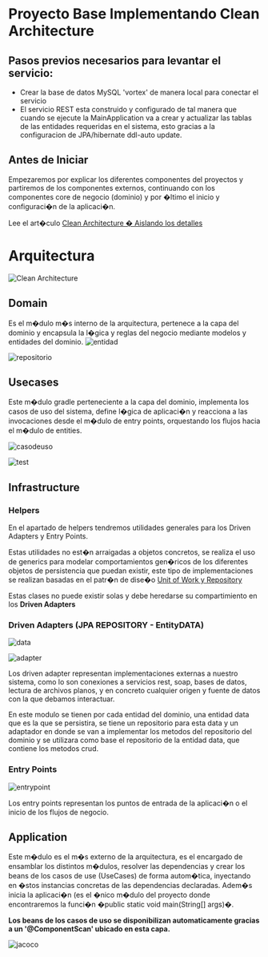 # Proyecto Base Implementando Clean Architecture

## Pasos previos necesarios para levantar el servicio:

* Crear la base de datos MySQL 'vortex' de manera local para conectar el servicio
* El servicio REST esta construido y configurado de tal manera que cuando se ejecute la MainApplication va a crear y actualizar las tablas de las entidades requeridas en el sistema, esto gracias a la configuracion de JPA/hibernate ddl-auto update.




## Antes de Iniciar

Empezaremos por explicar los diferentes componentes del proyectos y partiremos de los componentes externos, continuando con los componentes core de negocio (dominio) y por �ltimo el inicio y configuraci�n de la aplicaci�n.

Lee el art�culo [Clean Architecture � Aislando los detalles](https://medium.com/bancolombia-tech/clean-architecture-aislando-los-detalles-4f9530f35d7a)

# Arquitectura

![Clean Architecture](https://miro.medium.com/max/1400/1*ZdlHz8B0-qu9Y-QO3AXR_w.png)

## Domain

Es el m�dulo m�s interno de la arquitectura, pertenece a la capa del dominio y encapsula la l�gica y reglas del negocio mediante modelos y entidades del dominio.
![entidad](images/Captura%20de%20pantalla%202023-06-20%20034318.jpg)

![repositorio](images/Captura%20de%20pantalla%202023-06-20%20034435.jpg)
## Usecases

Este m�dulo gradle perteneciente a la capa del dominio, implementa los casos de uso del sistema, define l�gica de aplicaci�n y reacciona a las invocaciones desde el m�dulo de entry points, orquestando los flujos hacia el m�dulo de entities.

![casodeuso](images/Captura%20de%20pantalla%202023-06-20%20034530.jpg)

![test](images/Captura%20de%20pantalla%202023-06-20%20034651.jpg)

## Infrastructure

### Helpers

En el apartado de helpers tendremos utilidades generales para los Driven Adapters y Entry Points.

Estas utilidades no est�n arraigadas a objetos concretos, se realiza el uso de generics para modelar comportamientos
gen�ricos de los diferentes objetos de persistencia que puedan existir, este tipo de implementaciones se realizan
basadas en el patr�n de dise�o [Unit of Work y Repository](https://medium.com/@krzychukosobudzki/repository-design-pattern-bc490b256006)

Estas clases no puede existir solas y debe heredarse su compartimiento en los **Driven Adapters**

### Driven Adapters (JPA REPOSITORY - EntityDATA)

![data](images/Captura%20de%20pantalla%202023-06-20%20034742.jpg)

![adapter](images/Captura%20de%20pantalla%202023-06-20%20034843.jpg)

Los driven adapter representan implementaciones externas a nuestro sistema, como lo son conexiones a servicios rest,
soap, bases de datos, lectura de archivos planos, y en concreto cualquier origen y fuente de datos con la que debamos
interactuar.

En este modulo se tienen por cada entidad del dominio, una entidad data que es la que se persistira, se tiene un repositorio para esta data y un adaptador en donde se van a implementar los metodos del repositorio del dominio y se utilizara como base el repositorio de la entidad data, que contiene los metodos crud.

### Entry Points

![entrypoint](images/Captura%20de%20pantalla%202023-06-20%20034843.jpg)

Los entry points representan los puntos de entrada de la aplicaci�n o el inicio de los flujos de negocio.

## Application

Este m�dulo es el m�s externo de la arquitectura, es el encargado de ensamblar los distintos m�dulos, resolver las dependencias y crear los beans de los casos de use (UseCases) de forma autom�tica, inyectando en �stos instancias concretas de las dependencias declaradas. Adem�s inicia la aplicaci�n (es el �nico m�dulo del proyecto donde encontraremos la funci�n �public static void main(String[] args)�.

**Los beans de los casos de uso se disponibilizan automaticamente gracias a un '@ComponentScan' ubicado en esta capa.**

![jacoco](images/Captura%20de%20pantalla%202023-06-20%20035730.jpg)